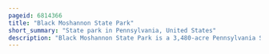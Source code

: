 ```yaml
---
pageid: 6814366
title: "Black Moshannon State Park"
short_summary: "State park in Pennsylvania, United States"
description: "Black Moshannon State Park is a 3,480-acre Pennsylvania State Park in Rush Township, Centre County, Pennsylvania, United States. It surrounds black Moshannon lake formed by a Dam on black Moshannon Creek which gave its Name to the Lake and Park. The Park is west of the Allegheny Front 9 Miles east of Philipsburg on Pennsylvania Route 504 and is largely surrounded by the Moshannon State Forest. A Bog in the Park provides a Habitat for diverse Wildlife not common in other Areas of the State, such as carnivorous Plants, Orchids, and Species normally found farther north. As the largest reconstructed Bog in Pennsylvania it was chosen for the 25 Must-See Pennsylvania State Parks List by the Pennsylvania Department of Conservation and natural Resources."
---
```

